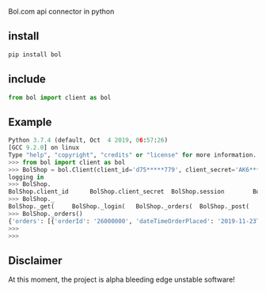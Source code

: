 Bol.com api connector in python

## install

```bash
pip install bol
```

## include

```python
from bol import client as bol
```

## Example

```python
Python 3.7.4 (default, Oct  4 2019, 06:57:26) 
[GCC 9.2.0] on linux
Type "help", "copyright", "credits" or "license" for more information.
>>> from bol import client as bol
>>> BolShop = bol.Client(client_id='d75*****779', client_secret='AK6****quP')
logging in
>>> BolShop.
BolShop.client_id      BolShop.client_secret  BolShop.session        BolShop.token          
>>> BolShop._
BolShop._get(     BolShop._login(   BolShop._orders(  BolShop._post(    
>>> BolShop._orders()
{'orders': [{'orderId': '26000000', 'dateTimeOrderPlaced': '2019-11-23T18:59:46+01:00', 'orderItems': [{'orderItemId': '2300004', 'ean': '5000000', 'cancelRequest': False, 'quantity': 1}]}]}
>>> 
>>>
```

## Disclaimer

At this moment, the project is alpha bleeding edge unstable software!
